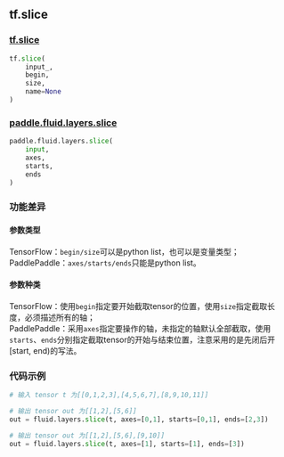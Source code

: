 ## tf.slice

### [tf.slice](https://www.tensorflow.org/versions/r1.13/api_docs/python/tf/slice)
``` python
tf.slice(
    input_,
    begin,
    size,
    name=None
)
```

### [paddle.fluid.layers.slice](http://paddlepaddle.org/documentation/docs/zh/1.4/api_cn/layers_cn.html#cn-api-fluid-layers-slice)
``` python
paddle.fluid.layers.slice(
    input, 
    axes, 
    starts, 
    ends
)
```

### 功能差异
#### 参数类型
TensorFlow：`begin/size`可以是python list，也可以是变量类型；  
PaddlePaddle：`axes/starts/ends`只能是python list。

#### 参数种类
TensorFlow：使用`begin`指定要开始截取tensor的位置，使用`size`指定截取长度，必须描述所有的轴；  
PaddlePaddle：采用`axes`指定要操作的轴，未指定的轴默认全部截取，使用`starts`、`ends`分别指定截取tensor的开始与结束位置，注意采用的是先闭后开[start, end)的写法。


### 代码示例
```python
# 输入 tensor t 为[[0,1,2,3],[4,5,6,7],[8,9,10,11]]

# 输出 tensor out 为[[1,2],[5,6]]
out = fluid.layers.slice(t, axes=[0,1], starts=[0,1], ends=[2,3])  

# 输出 tensor out 为[[1,2],[5,6],[9,10]]
out = fluid.layers.slice(t, axes=[1], starts=[1], ends=[3])
```